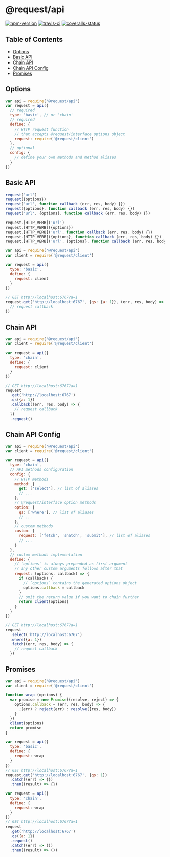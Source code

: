 
# @request/api

[![npm-version]][npm] [![travis-ci]][travis] [![coveralls-status]][coveralls]


## Table of Contents

- [Options](#options)
- [Basic API](#basic-api)
- [Chain API](#chain-api)
- [Chain API Config](#chain-api-config)
- [Promises](#promises)


## Options

```js
var api = require('@request/api')
var request = api({
  // required
  type: 'basic', // or 'chain'
  // required
  define: {
    // HTTP request function
    // that accepts @request/interface options object
    request: require('@request/client')
  },
  // optional
  config: {
    // define your own methods and method aliases
  }
})
```


## Basic API

```js
request('url')
request({options})
request('url', function callback (err, res, body) {})
request({options}, function callback (err, res, body) {})
request('url', {options}, function callback (err, res, body) {})

request.[HTTP_VERB]('url')
request.[HTTP_VERB]({options})
request.[HTTP_VERB]('url', function callback (err, res, body) {})
request.[HTTP_VERB]({options}, function callback (err, res, body) {})
request.[HTTP_VERB]('url', {options}, function callback (err, res, body) {})
```

```js
var api = require('@request/api')
var client = require('@request/client')

var request = api({
  type: 'basic',
  define: {
    request: client
  }
})

// GET http://localhost:6767?a=1
request.get('http://localhost:6767', {qs: {a: 1}}, (err, res, body) => {
  // request callback
})
```


## Chain API

```js
var api = require('@request/api')
var client = require('@request/client')

var request = api({
  type: 'chain',
  define: {
    request: client
  }
})

// GET http://localhost:6767?a=1
request
  .get('http://localhost:6767')
  .qs({a: 1})
  .callback((err, res, body) => {
    // request callback
  })
  .request()
```


## Chain API Config

```js
var api = require('@request/api')
var client = require('@request/client')

var request = api({
  type: 'chain',
  // API methods configuration
  config: {
    // HTTP methods
    method: {
      get: ['select'], // list of aliases
      // ...
    },
    // @request/interface option methods
    option: {
      qs: ['where'], // list of aliases
      // ...
    },
    // custom methods
    custom: {
      request: ['fetch', 'snatch', 'submit'], // list of aliases
      // ...
    }
  },
  // custom methods implementation
  define: {
    // `options` is always prepended as first argument
    // any other custom arguments follows after that
    request: (options, callback) => {
      if (callback) {
        // `options` contains the generated options object
        options.callback = callback
      }
      // omit the return value if you want to chain further
      return client(options)
    }
  }
})

// GET http://localhost:6767?a=1
request
  .select('http://localhost:6767')
  .where({a: 1})
  .fetch((err, res, body) => {
    // request callback
  })
```


## Promises

```js
var api = require('@request/api')
var client = require('@request/client')

function wrap (options) {
  var promise = new Promise((resolve, reject) => {
    options.callback = (err, res, body) => {
      ;(err) ? reject(err) : resolve([res, body])
    }
  })
  client(options)
  return promise
}
```

```js
var request = api({
  type: 'basic',
  define: {
    request: wrap
  }
})
// GET http://localhost:6767?a=1
request.get('http://localhost:6767', {qs: 1})
  .catch((err) => {})
  .then((result) => {})
```

```js
var request = api({
  type: 'chain',
  define: {
    request: wrap
  }
})
// GET http://localhost:6767?a=1
request
  .get('http://localhost:6767')
  .qs({a: 1})
  .request()
  .catch((err) => ())
  .then((result) => ())
```


  [npm-version]: http://img.shields.io/npm/v/@request/api.svg?style=flat-square (NPM Version)
  [travis-ci]: https://img.shields.io/travis/request/api/master.svg?style=flat-square (Build Status)
  [coveralls-status]: https://img.shields.io/coveralls/request/api.svg?style=flat-square (Test Coverage)

  [npm]: https://www.npmjs.org/package/@request/api
  [travis]: https://travis-ci.org/request/api
  [coveralls]: https://coveralls.io/r/request/api?branch=master
